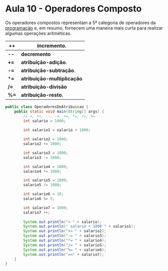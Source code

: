 #  Aula 10 - Operadores Composto

Os operadores compostos representam a 5ª categoria de operadores da [programação](https://pt.wikipedia.org/wiki/Programação_de_computadores) e, em resumo, fornecem uma maneira mais curta para realizar algumas operações aritméticas.

| ++     | **incremento**.              |
| ------ | ---------------------------- |
| **--** | **decremento**               |
| **+=** | **atribuição-adição**.       |
| **-=** | **atribuição-subtração**.    |
| ***=** | **atribuição-multiplicação** |
| **/=** | **atribuição-divisão**       |
| **%=** | **atribuição-resto**.        |



```java
public class OperadoresDeAtribuicao {
    public static void main(String[] args) {
        // =, ++, --, -=, +=, *=, /=, %=
        int salario = 1000;
        
        int salario1 = salario + 1000;

        int salario2 = 1000;
        salario2 += 1000;

        int salario3 = 1000;
        salario3 -= 1000;

        int salario4 = 1000;
        salario4 *= 1000;

        int salario5 = 1000;
        salario5 /= 1000;

        int salario6 = 10;
        salario6 %= 5;

        int salario7 = 1000;
        salario7 ++;
        
        System.out.println("= " + salario);
        System.out.println(" salario + 1000 " + salario1);
        System.out.println("+= " + salario2);
        System.out.println("-= " + salario3);
        System.out.println("*= " + salario4);
        System.out.println("/= " + salario5);
        System.out.println("%= " + salario6);
        System.out.println("==" + salario7);
    }
}
```


